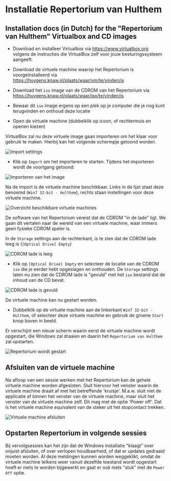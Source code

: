 # Installatie Repertorium van Hulthem
## Installation docs (in Dutch) for the "Repertorium van Hulthem" Virtualbox and CD images

* Download en installeer Virtualbox via https://www.virtualbox.org volgens de instructies die VirtualBox zelf voor jouw besturingssysteem aangeeft.

* Download de virtuele machine waarop het Repertorium is voorgeïnstalleerd via
    https://huygens.knaw.nl/plaats/waar/vm/te/vinden/is

* Download het `iso` image van de CDROM van het Repertorium via
    https://huygens.knaw.nl/plaats/waar/iso/te/vinden/is

* Bewaar dit `iso` image ergens op een plek op je computer die je nog kunt terugvinden en onthoud deze locatie

* Open de virtuele machine (dubbelklik op icoon, of rechtermuis en openen kiezen)

VirtualBox zal nu deze virtuele image gaan importeren om het klaar voor gebruik te maken. Hierbij kan het volgende schermpje getoond worden.

![Import settings](https://user-images.githubusercontent.com/2081891/28613496-cbf6b1ac-71f2-11e7-9baa-bd72d4297652.png)

* Klik op `Import` om het importeren te starten. Tijdens het importeren wordt de voortgang getoond:

![Importeren van het image](https://user-images.githubusercontent.com/2081891/28613495-cbf6278c-71f2-11e7-9010-5fe145250dd2.png)

Na de import is de virtuele machine beschikbaar. Links in de lijst staat deze benoemd (`Win7 32-bit - Hulthem`), rechts staan instellingen voor deze virtuele machine.

![Overzicht beschikbare virtuele machines](https://user-images.githubusercontent.com/2081891/28613498-cbf854bc-71f2-11e7-8ac7-7c29c8f2367a.png)

De software van het Repertorium vereist dat de CDROM "in de lade" ligt. We gaan dit vertalen naar de wereld van een virtuele machine, waar immers geen fysieke CDROM speler is.

In de `Storage` settings aan de rechterkant, is te zien dat de CDROM lade leeg is (`[Optical Drive] Empty`)

![CDROM lade is leeg](https://user-images.githubusercontent.com/2081891/28613494-cbf5cabc-71f2-11e7-8cee-1f8c71598fdc.png)

* Klik op `[Optical Drive] Empty` en selecteer de locatie van de CDROM `iso` die je eerder hebt opgeslagen en onthouden. De `Storage` settings laten nu zien dat de CDROM lade is "gevuld" met het `iso` bestand dat de inhoud van de CD bevat.

![CDROM lade is gevuld](https://user-images.githubusercontent.com/2081891/28613499-cbfa8db8-71f2-11e7-9a91-29256c2259c7.png)

De virtuele machine kan nu gestart worden.

* Dubbelklik op de virtuele machine aan de linkerkant `Win7 32-bit - Hulthem`, of selecteer deze virtuele machine en gebruik de groene `Start` knop boven in beeld.

Er verschijnt een nieuw scherm waarin eerst de virtuele machine wordt opgestart, die Windows zal draaien en daarin het `Repertorium van Hulthem` zal opstarten.

![Repertorium wordt gestart](https://user-images.githubusercontent.com/2081891/28614827-62f0acf8-71f7-11e7-91be-72568a0a0710.png)

## Afsluiten van de virtuele machine
Na afloop van een sessie werken met het Repertorium kan de gehele virtuele machine worden afgesloten. Sluit hiervoor het venster waarin de virtuele machine draait af met het betreffende 'kruisje'. M.a.w. sluit niet de applicatie af binnen het venster van de virtuele machine, maar sluit het venster van de virtuele machine zelf. Dit mag met de optie 'Power off'. Dat is het virtuele machine equivalent van de steker uit het stopcontact trekken.

![Virtuele machine afsluiten](https://user-images.githubusercontent.com/2081891/28613500-cc0dad26-71f2-11e7-89d5-e789f38dee09.png)

## Opstarten Repertorium in volgende sessies
Bij vervolgsessies kan het zijn dat de Windows installatie "klaagt" over onjuist afsluiten, of over verlopen houdbaarheid, of dat er updates gedraaid moeten worden. Al deze meldingen kunnen worden weggeklikt, omdat de virtuele machine telkens weer vanuit dezelfde toestand wordt opgestart hoeft er niets te worden bijgewerkt en gaat er ook niets "stuk" met de `Power Off` optie.

